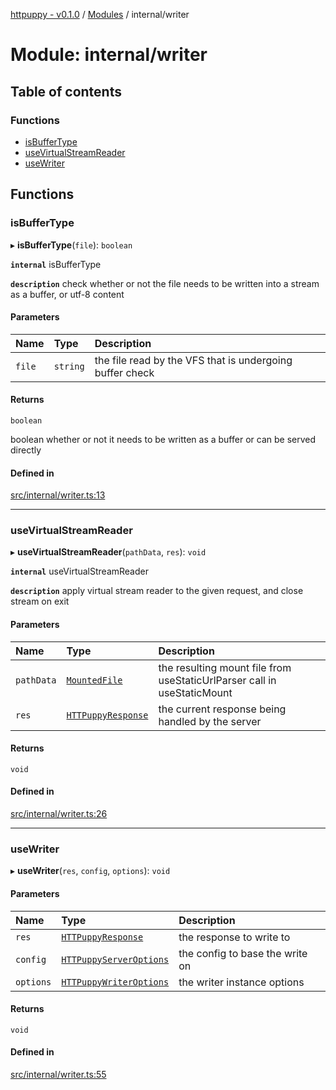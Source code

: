 [httpuppy - v0.1.0](../README.md) / [Modules](../modules.md) / internal/writer

# Module: internal/writer

## Table of contents

### Functions

- [isBufferType](internal_writer.md#isbuffertype)
- [useVirtualStreamReader](internal_writer.md#usevirtualstreamreader)
- [useWriter](internal_writer.md#usewriter)

## Functions

### isBufferType

▸ **isBufferType**(`file`): `boolean`

**`internal`** isBufferType

**`description`** check whether or not the file needs to be written into a stream as a buffer, or utf-8 content

#### Parameters

| Name | Type | Description |
| :------ | :------ | :------ |
| `file` | `string` | the file read by the VFS that is undergoing buffer check |

#### Returns

`boolean`

boolean whether or not it needs to be written as a buffer or can be served directly

#### Defined in

[src/internal/writer.ts:13](https://github.com/abschill/httpuppy/blob/b81b706/src/internal/writer.ts#L13)

___

### useVirtualStreamReader

▸ **useVirtualStreamReader**(`pathData`, `res`): `void`

**`internal`** useVirtualStreamReader

**`description`** apply virtual stream reader to the given request, and close stream on exit

#### Parameters

| Name | Type | Description |
| :------ | :------ | :------ |
| `pathData` | [`MountedFile`](types_server.md#mountedfile) | the resulting mount file from useStaticUrlParser call in useStaticMount |
| `res` | [`HTTPuppyResponse`](../interfaces/types_server.HTTPuppyResponse.md) | the current response being handled by the server |

#### Returns

`void`

#### Defined in

[src/internal/writer.ts:26](https://github.com/abschill/httpuppy/blob/b81b706/src/internal/writer.ts#L26)

___

### useWriter

▸ **useWriter**(`res`, `config`, `options`): `void`

#### Parameters

| Name | Type | Description |
| :------ | :------ | :------ |
| `res` | [`HTTPuppyResponse`](../interfaces/types_server.HTTPuppyResponse.md) | the response to write to |
| `config` | [`HTTPuppyServerOptions`](../interfaces/types_server.HTTPuppyServerOptions.md) | the config to base the write on |
| `options` | [`HTTPuppyWriterOptions`](types_server.md#httpuppywriteroptions) | the writer instance options |

#### Returns

`void`

#### Defined in

[src/internal/writer.ts:55](https://github.com/abschill/httpuppy/blob/b81b706/src/internal/writer.ts#L55)
